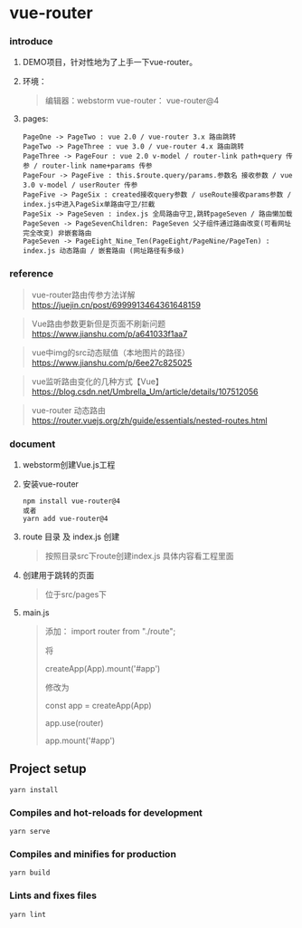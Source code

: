 # vue-router

### introduce

1. DEMO项目，针对性地为了上手一下vue-router。

2. 环境：
   
   > 编辑器：webstorm
   > vue-router： vue-router@4

3. pages:
   
   ```
   PageOne -> PageTwo : vue 2.0 / vue-router 3.x 路由跳转
   PageTwo -> PageThree : vue 3.0 / vue-router 4.x 路由跳转
   PageThree -> PageFour : vue 2.0 v-model / router-link path+query 传参 / router-link name+params 传参
   PageFour -> PageFive : this.$route.query/params.参数名 接收参数 / vue 3.0 v-model / userRouter 传参
   PageFive -> PageSix : created接收query参数 / useRoute接收params参数 / index.js中进入PageSix单路由守卫/拦截
   PageSix -> PageSeven : index.js 全局路由守卫,跳转pageSeven / 路由懒加载 
   PageSeven -> PageSevenChildren: PageSeven 父子组件通过路由改变(可看网址完全改变) 非嵌套路由 
   PageSeven -> PageEight_Nine_Ten(PageEight/PageNine/PageTen) : index.js 动态路由 / 嵌套路由 (网址路径有多级) 
   ```

### reference

> vue-router路由传参方法详解
> https://juejin.cn/post/6999913464361648159

> Vue路由参数更新但是页面不刷新问题
> https://www.jianshu.com/p/a641033f1aa7

> vue中img的src动态赋值（本地图片的路径）
> https://www.jianshu.com/p/6ee27c825025

> vue监听路由变化的几种方式【Vue】
> https://blog.csdn.net/Umbrella_Um/article/details/107512056

> vue-router 动态路由
> https://router.vuejs.org/zh/guide/essentials/nested-routes.html

### document

1. webstorm创建Vue.js工程

2. 安装vue-router
   
   ```
   npm install vue-router@4
   或者
   yarn add vue-router@4
   ```

3. route 目录 及 index.js 创建
   
   > 按照目录src下route创建index.js
   > 具体内容看工程里面

4. 创建用于跳转的页面
   
   > 位于src/pages下

5. main.js
   
   > 添加： import router from "./route";
   > 
   > 将
   > 
   > createApp(App).mount('#app')
   > 
   > 修改为
   > 
   > const app = createApp(App)
   > 
   > app.use(router)
   > 
   > app.mount('#app')

## Project setup

```
yarn install
```

### Compiles and hot-reloads for development

```
yarn serve
```

### Compiles and minifies for production

```
yarn build
```

### Lints and fixes files

```
yarn lint
```